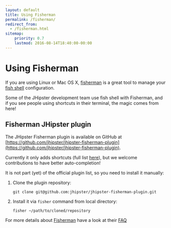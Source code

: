 ```yaml
---
layout: default
title: Using Fisherman
permalink: /fisherman/
redirect_from:
  - /fisherman.html
sitemap:
    priority: 0.7
    lastmod: 2016-08-14T18:40:00-00:00
---
```


# <i class="fa fa-terminal"></i> Using Fisherman

If you are using Linux or Mac OS X, [fisherman](http://fisherman.sh/) is a great tool to manage your [fish shell](http://fishshell.com/) configuration.

Some of the JHipster development team use fish shell with Fisherman, and if you see people using shortcuts in their terminal, the magic comes from here!

## Fisherman JHipster plugin

The JHipster Fisherman plugin is available on GitHub at [https://github.com/jhipster/jhipster-fisherman-plugin](https://github.com/jhipster/jhipster-fisherman-plugin).

Currently it only adds shortcuts (full list [here](https://github.com/jhipster/jhipster-fisherman-plugin/blob/master/conf.d/jhipster.aliases.fish)), but we welcome contributions to have better auto-completion!

It is not part (yet) of the official plugin list, so you need to install it manually:

1. Clone the plugin repository:

    `git clone git@github.com:jhipster/jhipster-fisherman-plugin.git`

2. Install it via ``fisher`` command from local directory:

    `fisher ~/path/to/cloned/repository`

For more details about [Fisherman](http://fisherman.sh/) have a look at their [FAQ](https://github.com/fisherman/fisherman/#faq)
